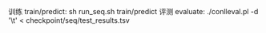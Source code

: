 训练
train/predict: sh run_seq.sh train/predict
评测
evaluate: ./conlleval.pl -d '\t' < checkpoint/seq/test_results.tsv
